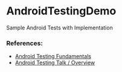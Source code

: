 # AndroidTestingDemo
Sample Android Tests with Implementation

### References:
- [Android Testing Fundamentals](https://developer.android.com/training/testing/fundamentals)
- [Android Testing Talk / Overview](https://www.youtube.com/watch?v=pK7W5npkhho)
